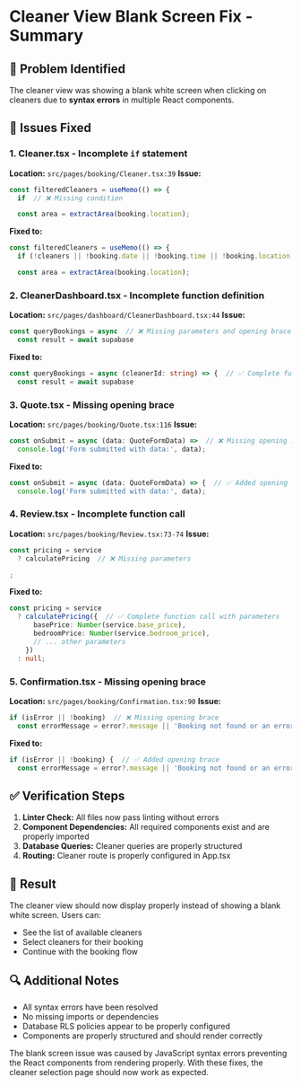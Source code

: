 # Cleaner View Blank Screen Fix - Summary

## 🚨 Problem Identified
The cleaner view was showing a blank white screen when clicking on cleaners due to **syntax errors** in multiple React components.

## 🔧 Issues Fixed

### 1. **Cleaner.tsx** - Incomplete `if` statement
**Location:** `src/pages/booking/Cleaner.tsx:39`
**Issue:** 
```typescript
const filteredCleaners = useMemo(() => {
  if  // ❌ Missing condition

  const area = extractArea(booking.location);
```

**Fixed to:**
```typescript
const filteredCleaners = useMemo(() => {
  if (!cleaners || !booking.date || !booking.time || !booking.location) return []; // ✅ Complete condition

  const area = extractArea(booking.location);
```

### 2. **CleanerDashboard.tsx** - Incomplete function definition
**Location:** `src/pages/dashboard/CleanerDashboard.tsx:44`
**Issue:**
```typescript
const queryBookings = async  // ❌ Missing parameters and opening brace
  const result = await supabase
```

**Fixed to:**
```typescript
const queryBookings = async (cleanerId: string) => {  // ✅ Complete function signature
  const result = await supabase
```

### 3. **Quote.tsx** - Missing opening brace
**Location:** `src/pages/booking/Quote.tsx:116`
**Issue:**
```typescript
const onSubmit = async (data: QuoteFormData) =>  // ❌ Missing opening brace
  console.log('Form submitted with data:', data);
```

**Fixed to:**
```typescript
const onSubmit = async (data: QuoteFormData) => {  // ✅ Added opening brace
  console.log('Form submitted with data:', data);
```

### 4. **Review.tsx** - Incomplete function call
**Location:** `src/pages/booking/Review.tsx:73-74`
**Issue:**
```typescript
const pricing = service
  ? calculatePricing  // ❌ Missing parameters

;
```

**Fixed to:**
```typescript
const pricing = service
  ? calculatePricing({  // ✅ Complete function call with parameters
      basePrice: Number(service.base_price),
      bedroomPrice: Number(service.bedroom_price),
      // ... other parameters
    })
  : null;
```

### 5. **Confirmation.tsx** - Missing opening brace
**Location:** `src/pages/booking/Confirmation.tsx:90`
**Issue:**
```typescript
if (isError || !booking)  // ❌ Missing opening brace
  const errorMessage = error?.message || 'Booking not found or an error occurred.';
```

**Fixed to:**
```typescript
if (isError || !booking) {  // ✅ Added opening brace
  const errorMessage = error?.message || 'Booking not found or an error occurred.';
```

## ✅ Verification Steps

1. **Linter Check:** All files now pass linting without errors
2. **Component Dependencies:** All required components exist and are properly imported
3. **Database Queries:** Cleaner queries are properly structured
4. **Routing:** Cleaner route is properly configured in App.tsx

## 🎯 Result
The cleaner view should now display properly instead of showing a blank white screen. Users can:
- See the list of available cleaners
- Select cleaners for their booking
- Continue with the booking flow

## 🔍 Additional Notes
- All syntax errors have been resolved
- No missing imports or dependencies
- Database RLS policies appear to be properly configured
- Components are properly structured and should render correctly

The blank screen issue was caused by JavaScript syntax errors preventing the React components from rendering properly. With these fixes, the cleaner selection page should now work as expected.
